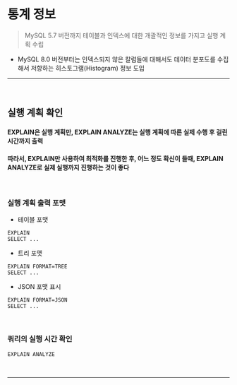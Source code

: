 # 통계 정보
> MySQL 5.7 버전까지 테이블과 인덱스에 대한 개괄적인 정보를 가지고 실행 계획 수립
* MySQL 8.0 버전부터는 인덱스되지 않은 칼럼들에 대해서도 데이터 분포도를 수집해서 저항하는 히스토그램(Histogram) 정보 도입

<hr>
<br>

## 실행 계획 확인
#### EXPLAIN은 실행 계획만, EXPLAIN ANALYZE는 실행 계획에 따른 실제 수행 후 걸린 시간까지 출력
#### 따라서, EXPLAIN만 사용하여 최적화를 진행한 후, 어느 정도 확신이 들때, EXPLAIN ANALYZE로 실제 실행까지 진행하는 것이 좋다

<br>

### 실행 계획 출력 포맷
* 테이블 포맷
```mysql
EXPLAIN
SELECT ...
```
* 트리 포맷
```mysql
EXPLAIN FORMAT=TREE
SELECT ...
```
* JSON 포맷 표시
```mysql
EXPLAIN FORMAT=JSON
SELECT ...
```

<br>

### 쿼리의 실행 시간 확인
```mysql
EXPLAIN ANALYZE 
```

<br>
<hr>
<br>
